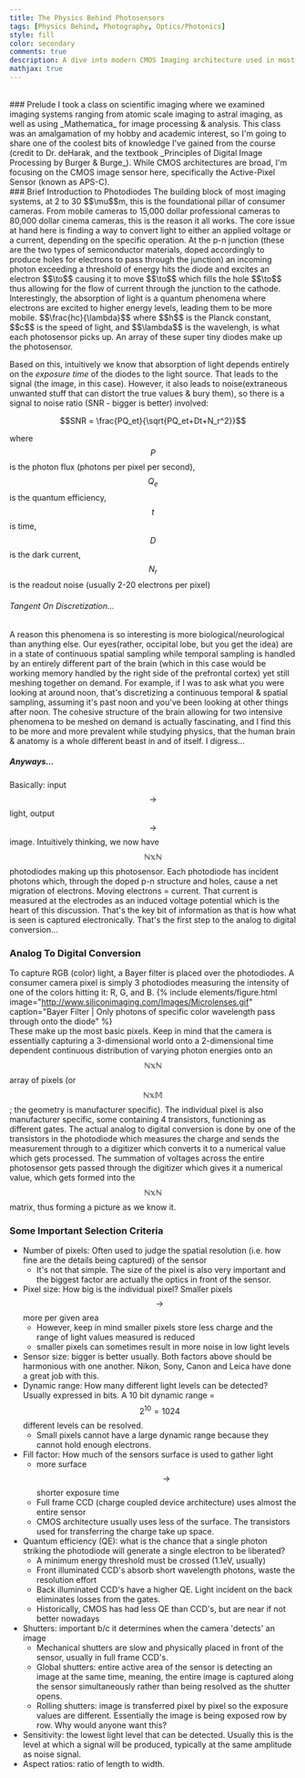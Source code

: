 ```yaml
---
title: The Physics Behind Photosensors
tags: [Physics Behind, Photography, Optics/Photonics]
style: fill
color: secondary
comments: true
description: A dive into modern CMOS Imaging architecture used in most consumer cameras
mathjax: true
---
```

<br>
### Prelude
I took a class on scientific imaging where we examined imaging systems ranging from atomic scale imaging to astral imaging, as well as using _Mathematica_ for image processing & analysis. This class was an amalgamation of my hobby and academic interest, so I'm going to share one of the coolest bits of knowledge I've gained from the course (credit to Dr. deHarak, and the textbook _Principles of Digital Image Processing by Burger & Burge_). While CMOS architectures are broad, I'm focusing on the CMOS image sensor here, specifically the Active-Pixel Sensor (known as APS-C).
<br>
### Brief Introduction to Photodiodes
The building block of most imaging systems, at 2 to 30 $$\mu$$m, this is the foundational pillar of consumer cameras. From mobile cameras to 15,000 dollar  professional cameras to 80,000 dollar cinema cameras, this is the reason it all works. The core issue at hand here is finding a way to convert light to either an applied voltage or a current, depending on the specific operation. At the p-n junction (these are the two types of semiconductor materials, doped accordingly to produce holes for electrons to pass through the junction) an incoming photon exceeding a threshold of energy hits the diode and excites an electron $$\to$$ causing it to move $$\to$$ which fills the hole $$\to$$ thus allowing for the flow of current through the junction to the cathode. Interestingly, the absorption of light is a quantum phenomena where electrons are excited to higher energy levels, leading them to be more mobile.
$$\frac{hc}{\lambda}$$ where $$h$$ is the Planck constant, $$c$$ is the speed of light, and $$\lambda$$ is the wavelengh, is what each photosensor picks up. An array of these super tiny diodes make up the photosensor.
<br>

Based on this, intuitively we know that absorption of light depends entirely on the _exposure time_ of the diodes to the light source. That leads to the signal (the image, in this case). However, it also leads to noise(extraneous unwanted stuff that can distort the true values & bury them), so there is a signal to noise ratio (SNR - bigger is better) involved:

$$SNR = \frac{PQ_et}{\sqrt{PQ_et+Dt+N_r^2}}$$

where $$P$$ is the photon flux (photons per pixel per second), $$Q_e$$ is the quantum efficiency, $$t$$ is time, $$D$$ is the dark current, $$N_r$$ is the readout noise (usually 2-20 electrons per pixel)

###### Tangent On Discretization...
A reason this phenomena is so interesting is more biological/neurological than anything else. Our eyes(rather, occipital lobe, but you get the idea) are in a state of continuous spatial sampling while temporal sampling is handled by an entirely different part of the brain (which in this case would be working memory handled by the right side of the prefrontal cortex) yet still meshing together on demand. For example, if I was to ask what you were looking at around noon, that's discretizing a continuous temporal & spatial sampling, assuming it's past noon and you've been looking at other things after noon. The cohesive structure of the brain allowing for two intensive phenomena to be meshed on demand is actually fascinating, and I find this to be more and more prevalent while studying physics, that the human brain & anatomy is a whole different beast in and of itself. I digress...

##### Anyways...
Basically: input $$\to$$ light, output $$\to$$ image. Intuitively thinking, we now have $$\mathbb{NxN}$$ photodiodes making up this photosensor. Each photodiode has incident photons which, through the doped p-n structure and holes, cause a net migration of electrons. Moving electrons = current. That current is measured at the electrodes as an induced voltage potential which is the heart of this discussion. That's the key bit of information as that is how what is seen is captured electronically. That's the first step to the analog to digital conversion...

### Analog To Digital Conversion
To capture RGB (color) light, a Bayer filter is placed over the photodiodes. A consumer camera pixel is simply 3 photodiodes measuring the intensity of one of the colors hitting it: R, G, and B.
{% include elements/figure.html image="http://www.siliconimaging.com/Images/Microlenses.gif" caption="Bayer Filter | Only photons of specific color wavelength pass through onto the diode" %}  
These make up the most basic pixels. Keep in mind that the camera is essentially capturing a 3-dimensional world onto a 2-dimensional time dependent continuous distribution of varying photon energies onto an $$\mathbb{NxN}$$ array of pixels (or $$\mathbb{NxM}$$; the geometry is manufacturer specific).
The individual pixel is also manufacturer specific, some containing 4 transistors, functioning as different gates. The actual analog to digital conversion is done by one of the transistors in the photodiode which measures the charge and sends the measurement through to a digitizer which converts it to a numerical value which gets processed. The summation of voltages across the entire photosensor gets passed through the digitizer which gives it a numerical value, which gets formed into the $$\mathbb{NxN}$$ matrix, thus forming a picture as we know it.

### Some Important Selection Criteria
- Number of pixels: Often used to judge the spatial resolution (i.e. how fine are the details being captured) of the sensor
    - It's not that simple. The size of the pixel is also very important and the biggest factor are actually the optics in front of the sensor.
- Pixel size: How big is the individual pixel? Smaller pixels $$\to$$ more per given area
    - However, keep in mind smaller pixels store less charge and the range of light values measured is reduced
    - smaller pixels can sometimes result in more noise in low light levels
- Sensor size: bigger is better usually. Both factors above should be harmonious with one another. Nikon, Sony, Canon and Leica have done a great job with this.
- Dynamic range: How many different light levels can be detected? Usually expressed in bits. A 10 bit dynamic range = $$2^10 = 1024$$ different levels can be resolved.
    - Small pixels cannot have a large dynamic range because they cannot hold enough electrons.
- Fill factor: How much of the sensors surface is used to gather light  
    - more surface $$\to$$ shorter exposure time
    - Full frame CCD (charge coupled device architecture) uses almost the entire sensor
    - CMOS architecture usually uses less of the surface. The transistors used for transferring the charge take up space.
- Quantum efficiency (QE): what is the chance that a single photon striking the photodiode will generate a single electron to be liberated?
    - A minimum energy threshold must be crossed (1.1eV, usually)
    - Front illuminated CCD's absorb short wavelength photons, waste the resolution effort
    - Back illuminated CCD's have a higher QE. Light incident on the back eliminates losses from the gates.
    - Historically, CMOS has had less QE than CCD's, but are near if not better nowadays
- Shutters: important b/c it determines when the camera 'detects' an image
    - Mechanical shutters are slow and physically placed in front of the sensor, usually in full frame CCD's.
    - Global shutters: entire active area of the sensor is detecting an image at the same time, meaning, the entire image is captured along the sensor simultaneously rather than being resolved as the shutter opens.
    - Rolling shutters: image is transferred pixel by pixel so the exposure values are different. Essentially the image is being exposed row by row. Why would anyone want this?
- Sensitivity: the lowest light level that can be detected. Usually this is the level at which a signal will be produced, typically at the same amplitude as noise signal.
- Aspect ratios: ratio of length to width.
